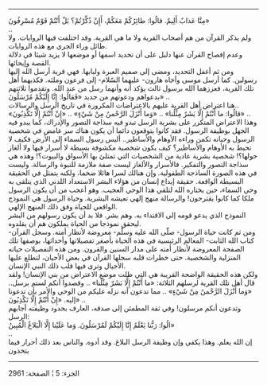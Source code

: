 ------------------------------------------------------------------------

مِنَّا عَذابٌ أَلِيمٌ. قالُوا: طائِرُكُمْ مَعَكُمْ، أَإِنْ ذُكِّرْتُمْ؟ بَلْ أَنْتُمْ قَوْمٌ مُسْرِفُونَ»  
..  
ولم يذكر القرآن من هم أصحاب القرية ولا ما هي القرية. وقد اختلفت فيها
الروايات. ولا طائل وراء الجري مع هذه الروايات.  
وعدم إفصاح القرآن عنها دليل على أن تحديد اسمها أو موضعها لا يزيد شيئا في
دلالة القصة وإيحائها.  
ومن ثم أغفل التحديد، ومضى إلى صميم العبرة ولبابها. فهي قرية أرسل الله
إليها رسولين. كما أرسل موسى وأخاه هارون- عليهما السّلام- إلى فرعون وملئه.
فكذبهما أهل تلك القرية، فعززهما الله برسول ثالث يؤكد أنه وأنهما رسل من
عند الله. وتقدموا ثلاثتهم بدعواهم ودعوتهم من جديد «فَقالُوا: إِنَّا إِلَيْكُمْ
مُرْسَلُونَ» ..  
هنا اعتراض أهل القرية عليهم بالاعتراضات المكرورة في تاريخ الرسل
والرسالات..  
«قالُوا: ما أَنْتُمْ إِلَّا بَشَرٌ مِثْلُنا» .. «وَما أَنْزَلَ الرَّحْمنُ مِنْ شَيْءٍ» .. «إِنْ أَنْتُمْ
إِلَّا تَكْذِبُونَ» ..  
وهذا الاعتراض المتكرر على بشرية الرسل تبدو فيه سذاجة التصور والإدراك،
كما يبدو فيه الجهل بوظيفة الرسول. فقد كانوا يتوقعون دائما أن يكون هناك
سر غامض في شخصية الرسول وحياته تكمن وراءه الأوهام والأساطير.. أليس رسول
السماء إلى الأرض فكيف لا تحيط به الأوهام والأساطير؟ كيف يكون شخصية
مكشوفة بسيطة لا أسرار فيها ولا ألغاز حولها؟! شخصية بشرية عادية من
الشخصيات التي تمتلئ بها الأسواق والبيوت؟! وهذه هي سذاجة التصور والتفكير.
فالأسرار والألغاز ليست صفة ملازمة للنبوة والرسالة. وليست في هذه الصورة
الساذجة الطفولية. وإن هنالك لسرا هائلا ضخما، ولكنه يتمثل في الحقيقة
البسيطة الواقعة. حقيقة إيداع إنسان من هؤلاء البشر الاستعداد اللدني الذي
يتلقى به وحي السماء، حين يختاره الله لتلقي هذا الوحي العجيب. وهو أعجب من
أن يكون الرسول ملكا كما كانوا يقترحون! والرسالة منهج إلهي تعيشه البشرية.
وحياة الرسول هي النموذج الواقعي للحياة وفق ذلك المنهج الإلهي.  
النموذج الذي يدعو قومه إلى الاقتداء به. وهم بشر. فلا بد أن يكون رسولهم
من البشر ليحقق نموذجا من الحياة يملكون هم أن يقلدوه.  
ومن ثم كانت حياة الرسول- صلّى الله عليه وسلّم- معروضة لأنظار أمته. وسجل
القرآن- كتاب الله الثابت- المعالم الرئيسية في هذه الحياة بأصغر تفصيلاتها
وأحداثها، بوصفها تلك الصفحة المعروضة لأنظار أمته على مدار السنين
والقرون. ومن هذه التفصيلات حياته المنزلية والشخصية. حتى خطرات قلبه سجلها
القرآن في بعض الأحيان، لتطلع عليها الأجيال وترى فيها قلب ذلك النبي
الإنسان.  
ولكن هذه الحقيقة الواضحة القريبة هي التي ظلت موضع الاعتراض من بني
الإنسان! ولقد قال أهل تلك القرية لرسلهم الثلاثة: «ما أَنْتُمْ إِلَّا بَشَرٌ مِثْلُنا»
.. وقصدوا أنكم لستم برسل.. «وَما أَنْزَلَ الرَّحْمنُ مِنْ شَيْءٍ» .. مما تدعون أنه
نزله عليكم من الوحي والأمر بأن تدعونا إليه. «إِنْ أَنْتُمْ إِلَّا تَكْذِبُونَ» ..  
وتدعون أنكم مرسلون! وفي ثقة المطمئن إلى صدقه، العارف بحدود وظيفته أجابهم
الرسل:  
الُوا: رَبُّنا يَعْلَمُ إِنَّا إِلَيْكُمْ لَمُرْسَلُونَ. وَما عَلَيْنا إِلَّا الْبَلاغُ الْمُبِينُ»  
..  
إن الله يعلم. وهذا يكفي وإن وظيفة الرسل البلاغ. وقد أدوه. والناس بعد ذلك
أحرار فيما يتخذون

------------------------------------------------------------------------

الجزء: 5 ¦ الصفحة: 2961
